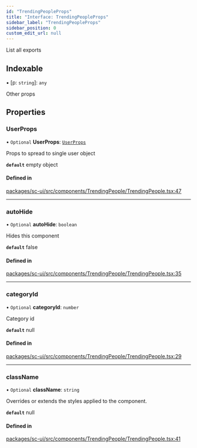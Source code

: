 ```yaml
---
id: "TrendingPeopleProps"
title: "Interface: TrendingPeopleProps"
sidebar_label: "TrendingPeopleProps"
sidebar_position: 0
custom_edit_url: null
---
```


List all exports

## Indexable

▪ [p: `string`]: `any`

Other props

## Properties

### UserProps

• `Optional` **UserProps**: [`UserProps`](UserProps)

Props to spread to single user object

**`default`** empty object

#### Defined in

[packages/sc-ui/src/components/TrendingPeople/TrendingPeople.tsx:47](https://github.com/selfcommunity/community-ui/blob/8bbb33c/packages/sc-ui/src/components/TrendingPeople/TrendingPeople.tsx#L47)

___

### autoHide

• `Optional` **autoHide**: `boolean`

Hides this component

**`default`** false

#### Defined in

[packages/sc-ui/src/components/TrendingPeople/TrendingPeople.tsx:35](https://github.com/selfcommunity/community-ui/blob/8bbb33c/packages/sc-ui/src/components/TrendingPeople/TrendingPeople.tsx#L35)

___

### categoryId

• `Optional` **categoryId**: `number`

Category id

**`default`** null

#### Defined in

[packages/sc-ui/src/components/TrendingPeople/TrendingPeople.tsx:29](https://github.com/selfcommunity/community-ui/blob/8bbb33c/packages/sc-ui/src/components/TrendingPeople/TrendingPeople.tsx#L29)

___

### className

• `Optional` **className**: `string`

Overrides or extends the styles applied to the component.

**`default`** null

#### Defined in

[packages/sc-ui/src/components/TrendingPeople/TrendingPeople.tsx:41](https://github.com/selfcommunity/community-ui/blob/8bbb33c/packages/sc-ui/src/components/TrendingPeople/TrendingPeople.tsx#L41)
